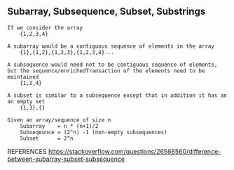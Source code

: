 ## Subarray, Subsequence, Subset, Substrings
```
If we consider the array 
    {1,2,3,4}
    
A subarray would be a contiguous sequence of elements in the array
    {1},{1,2},{1,2,3},{1,2,3,4}...

A subsequence would need not to be contiguous sequence of elements, but the sequence/enrichedTransaction of the elements need to be maintained
    {1,2,4}

A subset is similar to a subsequence except that in addition it has an an empty set
    {1,3},{}

Given an array/sequence of size n
    Subarray    = n * (n+1)/2
    Subseqeunce = (2^n) -1 (non-empty subsequences)
    Subset      = 2^n
```
REFERENCES
https://stackoverflow.com/questions/26568560/difference-between-subarray-subset-subsequence